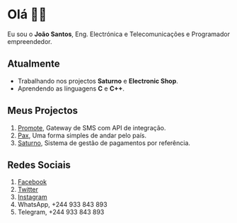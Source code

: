 # Olá 👋😉
Eu sou o **João Santos**, Eng. Electrónica e Telecomunicações e Programador empreendedor.

## Atualmente
- Trabalhando nos projectos **Saturno** e **Electronic Shop**. 
- Aprendendo as línguagens **C** e **C++**.

## Meus Projectos
1. [Promote](https://promote.ao), Gateway de SMS com API de integração.
1. [Pax](https://pax.ao), Uma forma simples de andar pelo país.
1. [Saturno](https://www.saturno.ao), Sistema de gestão de pagamentos por referência.

## Redes Sociais
1. [Facebook](https://facebook.com/jo.caetano.169)
2. [Twitter](https://twitter.com/jocaetano2)
3. [Instagram](https://instagram.com/jocaetano2)
4. WhatsApp, +244 933 843 893
5. Telegram, +244 933 843 893

<!--
**jocaetano1/jocaetano1** is a ✨ _special_ ✨ repository because its `README.md` (this file) appears on your GitHub profile.

Here are some ideas to get you started:

- 👯 I’m looking to collaborate on ...
- 🤔 I’m looking for help with ...
- 💬 Ask me about ...
- 📫 How to reach me: ...
- 😄 Pronouns: ...
- ⚡ Fun fact: ...
-->
